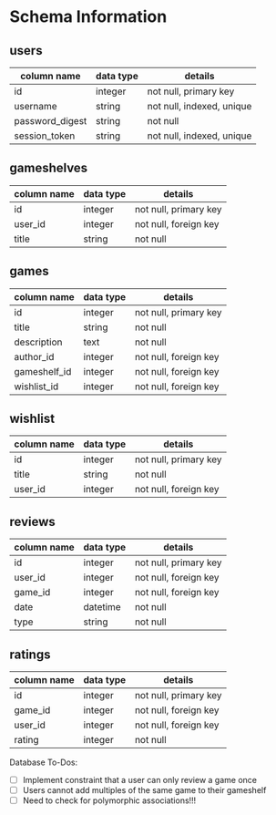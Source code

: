 # Schema Information

## users
column name     | data type | details
----------------|-----------|-----------------------
id              | integer   | not null, primary key
username        | string    | not null, indexed, unique
password_digest | string    | not null
session_token   | string    | not null, indexed, unique

## gameshelves
column name | data type | details
------------|-----------|-----------------------
id          | integer   | not null, primary key
user_id     | integer   | not null, foreign key
title       | string    | not null

## games
column name  | data type | details
-------------|-----------|-----------------------
id           | integer   | not null, primary key
title        | string    | not null
description  | text      | not null
author_id    | integer   | not null, foreign key
gameshelf_id | integer   | not null, foreign key
wishlist_id  | integer   | not null, foreign key

## wishlist
column name  | data type | details
-------------|-----------|-----------------------
id           | integer   | not null, primary key
title        | string    | not null
user_id      | integer   | not null, foreign key

## reviews
column name | data type | details
------------|-----------|-----------------------
id          | integer   | not null, primary key
user_id     | integer   | not null, foreign key
game_id     | integer   | not null, foreign key
date        | datetime  | not null
type        | string    | not null

## ratings
column name | data type | details
------------|-----------|-----------------------
id          | integer   | not null, primary key
game_id     | integer   | not null, foreign key
user_id     | integer   | not null, foreign key
rating      | integer   | not null


Database To-Dos:
- [ ] Implement constraint that a user can only review a game once
- [ ] Users cannot add multiples of the same game to their gameshelf
- [ ] Need to check for polymorphic associations!!!
